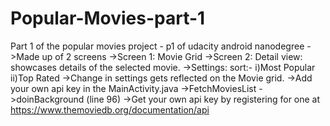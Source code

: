 # Popular-Movies-part-1
Part 1 of the popular movies project - p1 of udacity android nanodegree
->Made up of 2 screens 
->Screen 1: Movie Grid
->Screen 2: Detail view: showcases details of the selected movie.
->Settings: sort:-
                  i)Most Popular
                  ii)Top Rated
->Change in settings gets reflected on the Movie grid.
->Add your own api key in the MainActivity.java ->FetchMoviesList ->doinBackground (line 96)
->Get your own api key by registering for one at https://www.themoviedb.org/documentation/api
